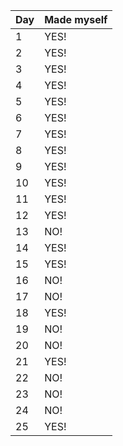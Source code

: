 | Day | Made myself |
|-----|-------------|
| 1   | YES!        |
| 2   | YES!        |
| 3   | YES!        |
| 4   | YES!        |
| 5   | YES!        |
| 6   | YES!        |
| 7   | YES!        |
| 8   | YES!        |
| 9   | YES!        |
| 10  | YES!        |
| 11  | YES!        |
| 12  | YES!        |
| 13  | NO!         |
| 14  | YES!        |
| 15  | YES!        |
| 16  | NO!         |
| 17  | NO!         |
| 18  | YES!        |
| 19  | NO!         |
| 20  | NO!         |
| 21  | YES!        |
| 22  | NO!         |
| 23  | NO!         |
| 24  | NO!         |
| 25  | YES!        |